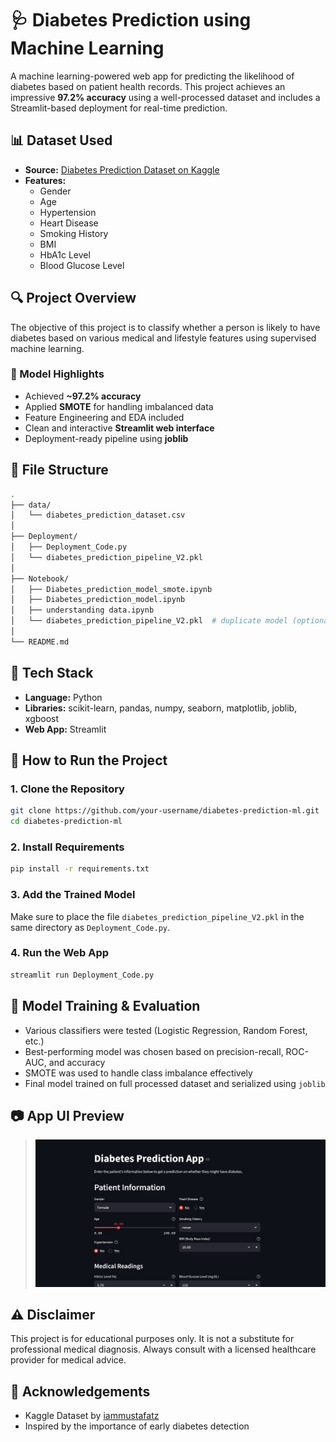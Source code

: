 
# 🩺 Diabetes Prediction using Machine Learning

A machine learning-powered web app for predicting the likelihood of diabetes based on patient health records. This project achieves an impressive **97.2% accuracy** using a well-processed dataset and includes a Streamlit-based deployment for real-time prediction.

## 📊 Dataset Used

- **Source:** [Diabetes Prediction Dataset on Kaggle](https://www.kaggle.com/datasets/iammustafatz/diabetes-prediction-dataset)
- **Features:**
  - Gender
  - Age
  - Hypertension
  - Heart Disease
  - Smoking History
  - BMI
  - HbA1c Level
  - Blood Glucose Level

## 🔍 Project Overview

The objective of this project is to classify whether a person is likely to have diabetes based on various medical and lifestyle features using supervised machine learning.

### 🎯 Model Highlights

- Achieved **~97.2% accuracy**
- Applied **SMOTE** for handling imbalanced data
- Feature Engineering and EDA included
- Clean and interactive **Streamlit web interface**
- Deployment-ready pipeline using **joblib**

## 📁 File Structure

```bash
.
├── data/
│   └── diabetes_prediction_dataset.csv
│
├── Deployment/
│   ├── Deployment_Code.py
│   └── diabetes_prediction_pipeline_V2.pkl
│
├── Notebook/
│   ├── Diabetes_prediction_model_smote.ipynb
│   ├── Diabetes_prediction_model.ipynb
│   ├── understanding data.ipynb
│   └── diabetes_prediction_pipeline_V2.pkl  # duplicate model (optional)
│
└── README.md

```

## 🧪 Tech Stack

- **Language:** Python
- **Libraries:** scikit-learn, pandas, numpy, seaborn, matplotlib, joblib, xgboost
- **Web App:** Streamlit

## 🚀 How to Run the Project

### 1. Clone the Repository

```bash
git clone https://github.com/your-username/diabetes-prediction-ml.git
cd diabetes-prediction-ml
```

### 2. Install Requirements

```bash
pip install -r requirements.txt
```

### 3. Add the Trained Model

Make sure to place the file `diabetes_prediction_pipeline_V2.pkl` in the same directory as `Deployment_Code.py`.

### 4. Run the Web App

```bash
streamlit run Deployment_Code.py
```

## 🧠 Model Training & Evaluation

- Various classifiers were tested (Logistic Regression, Random Forest, etc.)
- Best-performing model was chosen based on precision-recall, ROC-AUC, and accuracy
- SMOTE was used to handle class imbalance effectively
- Final model trained on full processed dataset and serialized using `joblib`

## 📷 App UI Preview

> *![Diabetes Prediction Model](image.png)*

## ⚠️ Disclaimer

This project is for educational purposes only. It is not a substitute for professional medical diagnosis. Always consult with a licensed healthcare provider for medical advice.

## 🙌 Acknowledgements

- Kaggle Dataset by [iammustafatz](https://www.kaggle.com/datasets/iammustafatz/diabetes-prediction-dataset)
- Inspired by the importance of early diabetes detection
